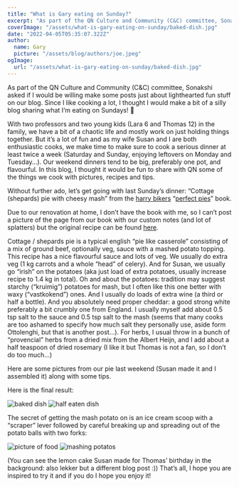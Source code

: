 ```yaml
---
title: "What is Gary eating on Sunday?"
excerpt: "As part of the QN Culture and Community (C&C) committee, Sonakshi asked if I would be willing make some posts just about lighthearted fun stuff on our blog. Since I like cooking a lot, I thought I would make a bit of a silly blog sharing what I’m eating on Sundays!"
coverImage: "/assets/what-is-gary-eating-on-sunday/baked-dish.jpg"
date: "2022-04-05T05:35:07.322Z"
author:
  name: Gary
  picture: "/assets/blog/authors/joe.jpeg"
ogImage:
  url: "/assets/what-is-gary-eating-on-sunday/baked-dish.jpg"
---
```


As part of the QN Culture and Community (C&C) committee, Sonakshi asked if I would be willing make some posts just about lighthearted fun stuff on our blog. Since I like cooking a lot, I thought I would make a bit of a silly blog sharing what I’m eating on Sundays! 🙂

With two professors and two young kids (Lara 6 and Thomas 12) in the family, we have a bit of a chaotic life and mostly work on just holding things together. But it’s a lot of fun and as my wife Susan and I are both enthusiastic cooks, we make time to make sure to cook a serious dinner at least twice a week (Saturday and Sunday, enjoying leftovers on Monday and Tuesday…). Our weekend dinners tend to be big, preferably one pot, and flavourful. In this blog, I thought it would be fun to share with QN some of the things we cook with pictures, recipes and tips.

Without further ado, let’s get going with last Sunday’s dinner: “Cottage (shepards) pie with cheesy mash” from the [harry bikers](https://www.hairybikers.com/) “[perfect pies](https://www.hairybikers.com/recipes?book=the-hairy-bikers-perfect-pies)” book.

Due to our renovation at home, I don’t have the book with me, so I can’t post a picture of the page from our book with our custom notes (and lot of splatters) but the original recipe can be found [here](https://www.bbc.co.uk/food/recipes/cottagepiewithcheesy_93216).

Cottage / shepards pie is a typical english “pie like casserole” consisting of a mix of ground beef, optionally veg, sauce with a mashed potato topping. This recipe has a nice flavourful sauce and lots of veg. We usually do extra veg (1 kg carrots and a whole “head” of celery). And for Susan, we usually go “irish” on the potatoes (aka just load of extra potatoes, usually increase recipe to 1.4 kg in total). Oh and about the potatoes: tradition may suggest starchy (“kruimig”) potatoes for mash, but I often like this one better with waxy (“vastkokend”) ones. And I usually do loads of extra wine (a third or half a bottle). And you absolutely need proper cheddar: a good strong white preferably a bit crumbly one from England. I usually myself add about 0.5 tsp salt to the sauce and 0.5 tsp salt to the mash (seems that many cooks are too ashamed to specify how much salt they personally use, aside form Ottolenghi, but that is another post…). For herbs, I usual throw in a bunch of “provencial” herbs from a dried mix from the Albert Heijn, and I add about a half teaspoon of dried rosemary (I like it but Thomas is not a fan, so I don’t do too much…)

Here are some pictures from our pie last weekend (Susan made it and I assembled it) along with some tips.

Here is the final result:

![baked dish](/assets/what-is-gary-eating-on-sunday/baked-dish.jpg)
![half eaten dish](/assets/what-is-gary-eating-on-sunday/eaten-dish.jpg)

The secret of getting the mash potato on is an ice cream scoop with a “scraper” lever followed by careful breaking up and spreading out of the potato balls with two forks:

![picture of food](/assets/what-is-gary-eating-on-sunday/final-dish.jpg)
![mashing potatos](/assets/what-is-gary-eating-on-sunday/mashing-potatos.jpg)

(You can see the lemon cake Susan made for Thomas’ birthday in the background: also lekker but a different blog post :))
That’s all, I hope you are inspired to try it and if you do I hope you enjoy it!
